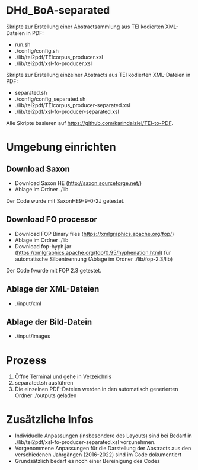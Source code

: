 # DHd_BoA-separated

Skripte zur Erstellung einer Abstractsammlung aus TEI kodierten XML-Dateien in PDF:
- run.sh
- ./config/config.sh
- ./lib/tei2pdf/TEIcorpus_producer.xsl
- ./lib/tei2pdf/xsl-fo-producer.xsl

Skripte zur Erstellung einzelner Abstracts aus TEI kodierten XML-Dateien in PDF:
- separated.sh
- ./config/config_separated.sh
- ./lib/tei2pdf/TEIcorpus_producer-separated.xsl
- ./lib/tei2pdf/xsl-fo-producer-separated.xsl

Alle Skripte basieren auf https://github.com/karindalziel/TEI-to-PDF.

# Umgebung einrichten
## Download Saxon
- Download Saxon HE (http://saxon.sourceforge.net/) 
- Ablage im Ordner ./lib

Der Code wurde mit SaxonHE9-9-0-2J getestet.

## Download FO processor
- Download FOP Binary files (https://xmlgraphics.apache.org/fop/) 
- Ablage im Ordner ./lib
- Download fop-hyph.jar (https://xmlgraphics.apache.org/fop/0.95/hyphenation.html) für automatische Silbentrennung (Ablage im Ordner ./lib/fop-2.3/lib)

Der Code fwurde mit FOP 2.3 getestet.

## Ablage der XML-Dateien
- ./input/xml

## Ablage der Bild-Datein
- ./input/images

# Prozess
1. Öffne Terminal und gehe in Verzeichnis
2. separated.sh ausführen
3. Die einzelnen PDF-Dateien werden in den automatisch generierten Ordner ./outputs geladen

# Zusätzliche Infos
- Individuelle Anpassungen (insbesondere des Layouts) sind bei Bedarf in ./lib/tei2pdf/xsl-fo-producer-separated.xsl vorzunehmen. 
- Vorgenommene Anpassungen für die Darstellung der Abstracts aus den verschiedenen Jahrgängen (2016-2022) sind im Code dokumentiert
- Grundsätzlich bedarf es noch einer Bereinigung des Codes
